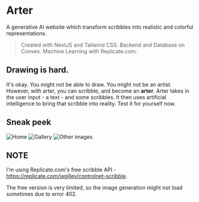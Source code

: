 # Arter
A generative AI website which transform scribbles into realistic and colorful representations.

> Created with NextJS and Tailwind CSS. Backend and Database on Convex. Machine Learning with Replicate.com. 

## Drawing is hard.
It's okay. You might not be able to draw. You might not be an artist. However, with arter, you can scribble, and become an **arter**.
Arter takes in the user input - a text - and some scribbles. It then uses artificial intelligence to bring that scribble into reality. 
Test it for yourself now.

## Sneak peek
![Home](https://i.imgur.com/2sJSO9i.png)
![Gallery](https://i.imgur.com/qS5LqqV.png)
![Other images](https://i.imgur.com/0YrXo1L.png)

## NOTE
I'm using Replicate.com's free scribble API - https://replicate.com/jagilley/controlnet-scribble.

The free version is very limited, so the image generation might not load sometimes due to error 402. 
